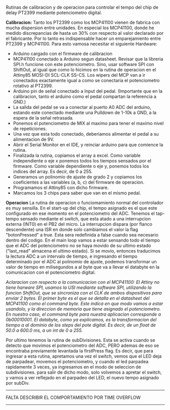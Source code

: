 Rutinas de calibracion y de operacion para controlar el tempo del chip
de delay PT2399 mediante potenciometro digital.

**Calibracion:**
Tanto los PT2399 como los MCP41100 vienen de fabrica con mucha dispersion entre unidades. 
En especial los MCP41100, donde  he medido discrepancias de hasta un 30% con respecto
al valor declarado por el fabricante.
Por lo tanto es indispensable hacer un emparejamiento entre PT2399 y MCP41100.
Para esto vamosa necesitar el siguiente Hardware:
- Arduino cargado con el firmware de calibracion
- MCP41100 conectado a Arduino segun datasheet. Revisar que la libreria SPI.h 
funcione con este potenciometro. Sino, usar software SPI con ShiftOut, al igual
que como lo hicimos en la rutina de operacion en el Attiny85
MOSI-DI SCL-CLK SS-CS. Los wipers del MCP van a ir conectados exactamente
igual a como se conectaria el potenciometro rotativo  al PT2399.
- Arduino pin de señal conectado a Input del pedal.
 (Importante que en la calibracion, tanto el arduino como el pedal compartan la referencia 
a GND.)  
- La salida del pedal se va a conectar al puerto A0 ADC del arduino, estando este
conectado mediante una Pulldown de 1-10k a GND, a la espera de la señal 
retrasada.
- Ponemos el potenciometro de MIX al maximo para tener el maximo nivel de repeticiones.
- Una vez que esta todo conectado, deberiamos alimentar el pedal a su alimentacion
de 9V.
- Abrir el Serial Monitor en el IDE, y reinciar arduino para que comience la rutina. 
- Finalizada la rutina, copiamos el array a excel. Como variable independiente
o eje x ponemos todos los tiempos sensados por el firmware. Como variable dependiente 
o eje y, ponemos todos los indices del array. Es decir, de 0 a 255.
- Generamos un polinomio de ajuste de grado 2 y copiamos los coeficientes 
a las variables (a, b, c) del firmware de operacion. 
- Programamos el Attiny85 con dicho firmware.
- Marcamos los 3 chips para saber que van en el mismo pedal.

**Operacion**
La rutina de operacion o funciomamiento normal del controlador es muy sensilla.
En el start-up del chip, el tempo asignado es el que este configurado en ese 
momento en el potenciometro del ADC.
Tenemos el tap-tempo sensado  mediante el switch, que esta atado a una interrupcion
externa (INT0) en el PB2 del micro. La interrupcion dispara (por flanco descendente) una ISR 
en donde solo cambiamos el valor la flag "botonPressed" a true. Esta sera redefinida 
a false cuando sea necesario dentro del codigo. 
En el main loop vamos a estar sensando todo el tiempo que el ADC del potenciometro
no se haya movido de su ultimo estado ("last_read" almacena el ultimo estado).
Si se movio, entonces traducimos la lectura ADC a un intervalo de tiempo, e ingresando
el tiempo determinado por el ADC al polinomio de ajuste, podemos transformar un valor
de tiempo en milisegundos a al byte que va a llevar el databyte en la comunicacion
con el potenciometro digital. 

*Aclaracion con respecto a la comunicacion con el MCP41100:
El Attiny no tiene harware SPI, usamos la USI mediante software SPI, utilizando 
la funcion ShiftOut, que se sincroniza con el CLK de ambos dispositivos para
enviar 2 bytes. El primer byte es el que se detalla en el datasheet del MCP41100
como el command byte. Este indica en que modo vamos a estar usandolo, y la direccion
de memoria que tiene asignado el potenciometro. En nuestro caso, el command byte
para nuestra aplicacion corresponde a 0b00010001.
El databyte, como ya explicamos, es la transformacion del tiempo a al dominio
de los steps del pote digital. Es decir, de un float de 50.0 a 600.0 ms, a un int
de 0 a 255.*

Por ultimo tenemos la rutina de subDivisiones. Esta se activa cuando se detecto que
movimos el potenciometro del ADC, PERO ademas de eso se encontraba previamente 
levantada la firstPress flag. Es decir, que para ingresar a esta rutina, apretamos
una vez el switch, vemos que el LED deja de parpadear, movemos el potenciometro, y cuando
el led parpadea rapidamente 3 veces, ya ingresamos en el modo de seleccion de subdivisiones.
para salir de dicho modo, solo volvemos a apretar el switch, y vamos a ver reflejado en el
parpadeo del LED, el nuevo tempo asignado por subDiv. 
****************************************************************************************
FALTA DESCRIBIR EL COMPORTAMIENTO POR TIME OVERFLOW
****************************************************************************************
